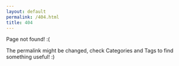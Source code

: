 ```yaml
---
layout: default
permalink: /404.html
title: 404
---
```


Page not found! :(

The permalink might be changed, check Categories and Tags to find something useful! :)
